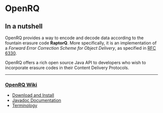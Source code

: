 # OpenRQ

## In a nutshell

OpenRQ provides a way to encode and decode data according to the fountain erasure code **RaptorQ**. More specifically, it is an implementation of a *Forward Error Correction Scheme for Object Delivery*, as specified in [RFC 6330](http://tools.ietf.org/html/rfc6330).

OpenRQ offers a rich open source Java API to developers who wish to incorporate erasure codes in their Content Delivery Protocols.

---

### [OpenRQ Wiki](https://github.com/openrq-team/OpenRQ/wiki)

- [Download and Install](https://github.com/openrq-team/OpenRQ/wiki/Download-and-Install)
- [Javadoc Documentation](http://www.lasige.di.fc.ul.pt/openrq/docs)
- [Terminology](https://github.com/openrq-team/OpenRQ/wiki/Terminology)
